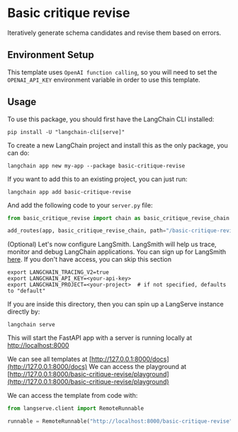 # Basic critique revise

Iteratively generate schema candidates and revise them based on errors.

## Environment Setup

This template uses `OpenAI function calling`, so you will need to set the `OPENAI_API_KEY` environment variable in order to use this template.

## Usage

To use this package, you should first have the LangChain CLI installed:

```shell
pip install -U "langchain-cli[serve]"
```

To create a new LangChain project and install this as the only package, you can do:

```shell
langchain app new my-app --package basic-critique-revise
```

If you want to add this to an existing project, you can just run:

```shell
langchain app add basic-critique-revise
```

And add the following code to your `server.py` file:
```python
from basic_critique_revise import chain as basic_critique_revise_chain

add_routes(app, basic_critique_revise_chain, path="/basic-critique-revise")
```

(Optional) Let's now configure LangSmith. 
LangSmith will help us trace, monitor and debug LangChain applications. 
You can sign up for LangSmith [here](https://smith.langchain.com/). 
If you don't have access, you can skip this section


```shell
export LANGCHAIN_TRACING_V2=true
export LANGCHAIN_API_KEY=<your-api-key>
export LANGCHAIN_PROJECT=<your-project>  # if not specified, defaults to "default"
```

If you are inside this directory, then you can spin up a LangServe instance directly by:

```shell
langchain serve
```

This will start the FastAPI app with a server is running locally at 
[http://localhost:8000](http://localhost:8000)

We can see all templates at [http://127.0.0.1:8000/docs](http://127.0.0.1:8000/docs)
We can access the playground at [http://127.0.0.1:8000/basic-critique-revise/playground](http://127.0.0.1:8000/basic-critique-revise/playground)  

We can access the template from code with:

```python
from langserve.client import RemoteRunnable

runnable = RemoteRunnable("http://localhost:8000/basic-critique-revise")
```